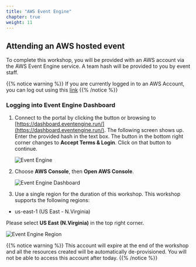 ```yaml
---
title: "AWS Event Engine"
chapter: true
weight: 11
---
```


## Attending an AWS hosted event

To complete this workshop, you will be provided with an AWS account via the AWS Event Engine service. A team hash will be provided to you by event staff.

{{% notice warning %}}
If you are currently logged in to an AWS Account, you can log out using this [link](https://console.aws.amazon.com/console/logout!doLogout)
{{% /notice %}}

### Logging into Event Engine Dashboard

1. Connect to the portal by clicking the button or browsing to [https://dashboard.eventengine.run/](https://dashboard.eventengine.run/). The following screen shows up. Enter the provided hash in the text box. The button in the bottom right corner changes to **Accept Terms & Login**. Click on that button to continue.

   ![Event Engine](/images/event-engine-initial-screen.png)

2. Choose **AWS Console**, then **Open AWS Console**.

   ![Event Engine Dashboard](/images/event-engine-dashboard.png)

3. Use a single region for the duration of this workshop. This workshop supports the following regions:

* us-east-1 (US East - N.Virginia)

Please select **US East (N.Virginia)** in the top right corner.

![Event Engine Region](/images/event-engine-region.png)

{{% notice warning %}}
This account will expire at the end of the workshop and  all the resources created will be automatically de-provisioned. You will not be able to access this account after today.
{{% /notice %}}